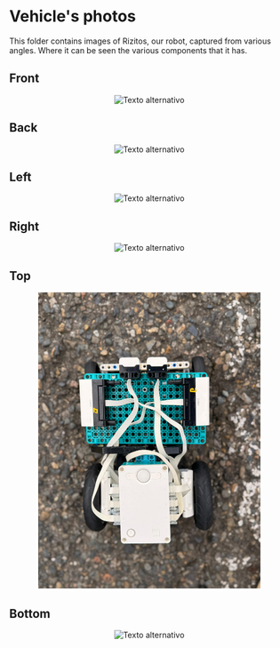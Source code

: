 Vehicle's photos
====

This folder contains images of Rizitos, our robot, captured from various angles. Where it can be seen the various components that it has. 

## Front
<div style="text-align: center;">
  <img src="https://github.com/csvprobotica/Team-Rizitos_2025./blob/main/v-photos/v3./front.jpeg" alt="Texto alternativo" width="400"/>
</div>

## Back
<div style="text-align: center;">
  <img src="https://github.com/csvprobotica/Team-Rizitos_2025./blob/main/v-photos/v3./back.jpeg" alt="Texto alternativo" width="400"/>
</div>

## Left
<div style="text-align: center;">
  <img src="https://github.com/csvprobotica/Team-Rizitos_2025./blob/main/v-photos/v3./left.jpeg" alt="Texto alternativo" width="400"/>
</div>

## Right
<div style="text-align: center;">
  <img src="https://github.com/csvprobotica/Team-Rizitos_2025./blob/main/v-photos/v3./right.jpeg" alt="Texto alternativo" width="400"/>
</div>

## Top
<div style="text-align: center;">
  <img src="https://github.com/csvprobotica/RG2024/blob/main/v-photos/v3/WhatsApp%20Image%202025-07-03%20at%2007.39.58%20(3).jpeg" alt="Texto alternativo" width="400"/>
</div>

## Bottom
<div style="text-align: center;">
  <img src="https://github.com/csvprobotica/Team-Rizitos_2025./blob/main/v-photos/v3./bottom.jpeg" alt="Texto alternativo" width="400"/>
</div>




